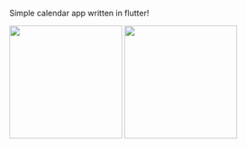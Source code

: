 Simple calendar app written in flutter!

<img src="https://github.com/user-attachments/assets/c86c23f2-27b9-4a81-a046-6b0a1e4f5e74" width=200>
<img src="https://github.com/user-attachments/assets/a0bd283b-6237-4424-8c2e-37306798645f" width=200>


 
